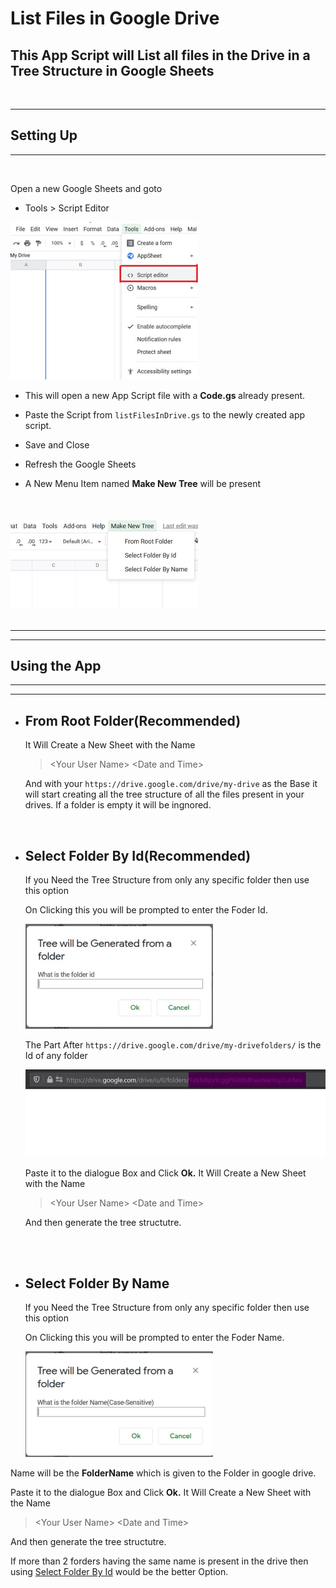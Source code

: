 # List Files in Google Drive

## This App Script will List all files in the Drive in a Tree Structure in Google Sheets
<br>

---
## **Setting Up**
---
<br>


Open a new Google Sheets and goto 

* Tools > Script Editor

<img src="img/ScriptEditor.jpg" alt="scriptEditor" width="300">


* This will open a new App Script file with a <b>Code.gs </b>already present.

* Paste the Script from `listFilesInDrive.gs` to the newly created app script.

* Save and Close

* Refresh the Google Sheets

* A New Menu Item named **Make New Tree** will be present

<br>
<br>
<img src="img/OptionsInMenu.jpg" alt="OptionsInMenu" width="300">

<br>
<br>

---
---

## **Using the App**

---
---


* ## From Root Folder(Recommended)
  It Will Create a New Sheet with the Name 
  > \<Your User Name> \<Date and Time>

  And with your `https://drive.google.com/drive/my-drive` as the Base it will start creating all the tree structure of all the files present in your drives. If a folder is empty it will be ingnored.

<br>

* ## <a name="folderById"></a>Select Folder By Id(Recommended)
  If you Need the Tree Structure from only any specific folder then use this option

  On Clicking this you will be prompted to enter the Foder Id.

    <img src="img/folderById.jpg" alt="OptionsInMenu" width="300">

  The Part After `https://drive.google.com/drive/my-drivefolders/` is the Id of any folder

    <img src="img/folderId.jpg" alt="OptionsInMenu" width="500">

  Paste it to the dialogue Box and Click **Ok.**
  It Will Create a New Sheet with the Name 
  > \<Your User Name> \<Date and Time>

  And then generate the tree structutre.


<br>
<br>

* ## Select Folder By Name
  If you Need the Tree Structure from only any specific folder then use this option

  On Clicking this you will be prompted to enter the Foder Name.

    <img src="img/folderByName.jpg" alt="OptionsInMenu" width="300">

Name will be the **FolderName** which is given to the Folder in google drive.

  Paste it to the dialogue Box and Click **Ok.**
  It Will Create a New Sheet with the Name 
  > \<Your User Name> \<Date and Time>

  And then generate the tree structutre.

If more than 2 forders having the same name is present in the drive then using [Select Folder By Id](#folderById) would be the better Option.